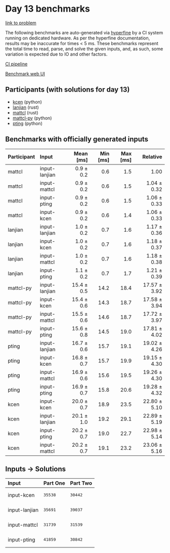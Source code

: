# Day 13 benchmarks

[link to problem](https://adventofcode.com/2023/day/13)

The following benchmarks are auto-generated via
[hyperfine](https://github.com/sharkdp/hyperfine) by a CI system running on
dedicated hardware. As per the hyperfine documentation, results may be
inaccurate for times < 5 ms. These benchmarks represent the total time to read,
parse, and solve the given inputs, and, as such, some variation is expected due
to IO and other factors.

[CI pipeline](http://ci.papercode.net:8080/teams/main/pipelines/aoc2023)

[Benchmark web UI](https://aoc.ancalagon.black)


## Participants (with solutions for day 13)

- [kcen](https://github.com/kcen/aoc2023) (python)
- [lanjian](https://github.com/lanjian/aoc-2023) (rust)
- [mattcl](https://github.com/mattcl/aoc2023) (rust)
- [mattcl-py](https://github.com/mattcl/aoc2023-py) (python)
- [pting](https://github.com/pting/aoc2023) (python)


## Benchmarks with officially generated inputs

| Participant | Input | Mean [ms] | Min [ms] | Max [ms] | Relative |
|:---|:---|---:|---:|---:|---:|
| mattcl | input-lanjian | 0.9 ± 0.2 | 0.6 | 1.5 | 1.00 |
| mattcl | input-mattcl | 0.9 ± 0.2 | 0.6 | 1.5 | 1.04 ± 0.32 |
| mattcl | input-pting | 0.9 ± 0.2 | 0.6 | 1.5 | 1.06 ± 0.33 |
| mattcl | input-kcen | 0.9 ± 0.2 | 0.6 | 1.4 | 1.06 ± 0.33 |
| lanjian | input-lanjian | 1.0 ± 0.2 | 0.7 | 1.6 | 1.17 ± 0.36 |
| lanjian | input-kcen | 1.0 ± 0.2 | 0.7 | 1.6 | 1.18 ± 0.37 |
| lanjian | input-mattcl | 1.0 ± 0.2 | 0.7 | 1.6 | 1.18 ± 0.38 |
| lanjian | input-pting | 1.1 ± 0.2 | 0.7 | 1.7 | 1.21 ± 0.39 |
| mattcl-py | input-lanjian | 15.4 ± 0.5 | 14.2 | 18.4 | 17.57 ± 3.92 |
| mattcl-py | input-kcen | 15.4 ± 0.6 | 14.3 | 18.7 | 17.58 ± 3.94 |
| mattcl-py | input-mattcl | 15.5 ± 0.6 | 14.6 | 18.7 | 17.72 ± 3.97 |
| mattcl-py | input-pting | 15.6 ± 0.8 | 14.5 | 19.0 | 17.81 ± 4.02 |
| pting | input-lanjian | 16.7 ± 0.6 | 15.7 | 19.1 | 19.02 ± 4.26 |
| pting | input-kcen | 16.8 ± 0.7 | 15.7 | 19.9 | 19.15 ± 4.30 |
| pting | input-mattcl | 16.9 ± 0.6 | 15.6 | 19.5 | 19.26 ± 4.30 |
| pting | input-pting | 16.9 ± 0.7 | 15.8 | 20.6 | 19.28 ± 4.32 |
| kcen | input-kcen | 20.0 ± 0.7 | 18.9 | 23.5 | 22.80 ± 5.10 |
| kcen | input-lanjian | 20.1 ± 1.0 | 19.2 | 29.1 | 22.89 ± 5.19 |
| kcen | input-pting | 20.2 ± 0.7 | 19.0 | 22.7 | 22.98 ± 5.14 |
| kcen | input-mattcl | 20.2 ± 0.7 | 19.1 | 23.2 | 23.06 ± 5.16 |


## Inputs -> Solutions

| Input | Part One | Part Two |
|:---|:---|:---|
|input-kcen|<pre>35538</pre>|<pre>30442</pre>|
|input-lanjian|<pre>35691</pre>|<pre>39037</pre>|
|input-mattcl|<pre>31739</pre>|<pre>31539</pre>|
|input-pting|<pre>41859</pre>|<pre>30842</pre>|